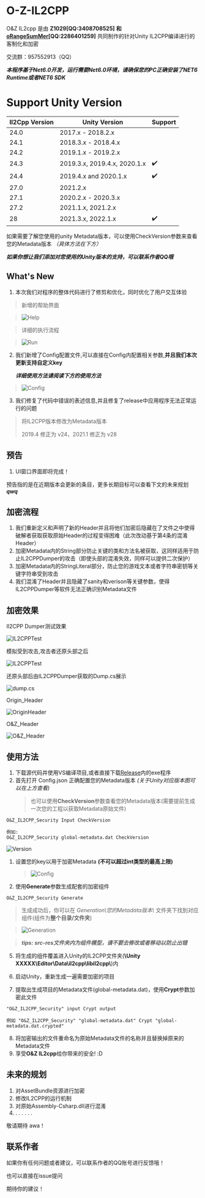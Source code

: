 # O-Z-IL2CPP
O&Z IL2cpp 是由 **Z1029[QQ:3408708525]** **和[oRangeSumMer](https://space.bilibili.com/79045701)[QQ:2286401259]** 共同制作的针对Unity IL2CPP编译进行的客制化和加密

交流群：957552913（QQ）

***本程序基于Net6.0开发，运行需要Net6.0环境，请确保您的PC正确安装了NET6 Runtime或者NET6 SDK***
# Support Unity Version

| Il2Cpp Version | Unity Version                | Support        |
| -------------- | ---------------------------- |--------------  |   
| 24.0           | 2017.x - 2018.2.x            |                |
| 24.1           | 2018.3.x - 2018.4.x          |                |
| 24.2           | 2019.1.x - 2019.2.x          |                |
| 24.3           | 2019.3.x, 2019.4.x, 2020.1.x |✔️             |
| 24.4           | 2019.4.x and 2020.1.x        |✔️             |
| 27.0           | 2021.2.x                     |                |
| 27.1           | 2020.2.x - 2020.3.x          |                |
| 27.2           | 2021.1.x, 2021.2.x           |                |
| 28             | 2021.3.x, 2022.1.x           |✔️             |

如果需要了解您使用的unity Metadata版本，可以使用CheckVersion参数来查看您的Metadata版本 *（具体方法在下方）*

***如果你想让我们添加对您使用的Unity版本的支持，可以联系作者QQ哦***



## What's New
1. 本次我们对程序的整体代码进行了修剪和优化，同时优化了用户交互体验

>新增的帮助界面

>![Help](Asset/help.png)

>详细的执行流程

>![Run](Asset/run.png)

2. 我们新增了Config配置文件,可以直接在Config内配置相关参数,**并且我们本次更新支持自定义key**
   
   ***详细使用方法请阅读下方的使用方法***

>![Config](Asset/config.png)

3. 我们修复了代码中错误的表述信息,并且修复了release中应用程序无法正常运行的问题
> 将IL2CPP版本修改为Metadata版本 
> 
> 2019.4 修正为 v24，2021.1 修正为 v28


## 预告
1. UI窗口界面即将完成！

预告指的是在近期版本会更新的条目，更多长期目标可以查看下文的未来规划 ***qwq***
## 加密流程
1. 我们重新定义和声明了新的Header并且将他们加密后隐藏在了文件之中使得破解者获取获取原始Header的过程变得困难（此次改动基于第4条的混淆Header）
2. 加密Metadata内的String部分防止关键的类和方法名被获取，这同样适用于防止IL2CPPDumper的攻击（即使头部的混淆失效，同样可以提供二次保护）
3. 加密Metadata内的StringLiteral部分，防止您的游戏文本或者字符串密钥等关键字符串受到攻击
4. 我们混淆了Header并且隐藏了sanity和verison等关键参数，使得IL2CPPDumper等软件无法正确识别Metadata文件


## 加密效果
Il2CPP Dumper测试效果

![IL2CPPTest](Asset/il2cppdumpertest2.png "IL2CPPDumper测试")

模拟受到攻击,攻击者还原头部之后

![IL2CPPTest](Asset/il2cppdumpertest.png "IL2CPPDumper测试")

还原头部后由IL2CPPDumper获取的Dump.cs展示

![dump.cs](Asset/dump.cs.png "dump.cs")

Origin_Header

![OriginHeader](Asset/Header.png "Origin Header")

O&Z_Header

![O&Z_Header](Asset/FrontHeader.png "After Crypted Header")

## 使用方法
1. 下载源代码并使用VS编译项目,或者直接下载[Release](https://github.com/Z1029-oRangeSumMer/O-Z-IL2CPP/releases)内的exe程序
2. 首先打开 Config.json 正确配置您的Metadata版本 *(关于Unity对应版本图可以在上方查看)*
   >也可以使用**CheckVersion**参数查看您的Metadata版本(需要提前生成一次您的工程以获取Metadata原始文件)

~~~
O&Z_IL2CPP_Security Input CheckVersion

例如:
O&Z_IL2CPP_Security global-metadata.dat CheckVersion
~~~

![Version](Asset/CheckVersion.png "IL2CPP版本")

1. 设置您的key以用于加密Metadata **(不可以超过int类型的最高上限)**
   >![Config](Asset/config.png)

2. 使用**Generate**参数生成配套的加密组件

~~~
O&Z_IL2CPP_Security Generate
~~~

>生成成功后，你可以在 *Generation\您的Metadata版本\\* 文件夹下找到对应组件(组件为**整个目录/文件夹**)

>![Generation](Asset/Generation.png)

>***tips: src-res文件夹内为组件模型，请不要去修改或者移动以防止出错***

5. 将生成的组件覆盖进入Unity的IL2CPP文件夹(**\Unity XXXXX\Editor\Data\il2cpp\libil2cpp\\**)内

6. 启动Unity，重新生成一遍需要加密的项目
7. 提取出生成项目的Metadata文件(global-metadata.dat)，使用**Crypt**参数加密此文件
~~~
"O&Z_IL2CPP_Security" input Crypt output

例如 "O&Z_IL2CPP_Security" "global-metadata.dat" Crypt "global-metadata.dat.crypted"
~~~
8. 将加密输出的文件重命名为原始Metadata文件的名称并且替换掉原来的Metadata文件
9. 享受**O&Z IL2cpp**给你带来的安全! :D

## 未来的规划
1. 对AssetBundle资源进行加密
2. 修改IL2CPP的运行机制
3. 对原始Assembly-Csharp.dll进行混淆
4. . . . . . .

敬请期待 awa！

## 联系作者
如果你有任何问题或者建议，可以联系作者的QQ账号进行反馈哦！

也可以直接在issue提问

期待你的建议！
